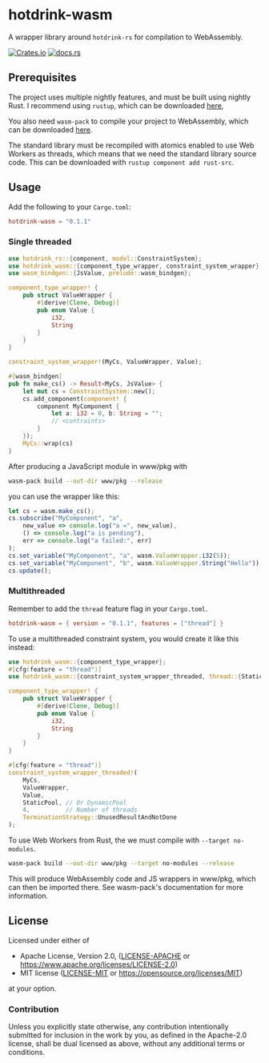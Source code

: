 # hotdrink-wasm

A wrapper library around `hotdrink-rs` for compilation to WebAssembly.

[![Crates.io][crates-badge]][crates-url]
[![docs.rs](https://docs.rs/hotdrink-wasm/badge.svg)](https://docs.rs/hotdrink-wasm)

[crates-badge]: https://img.shields.io/crates/v/hotdrink-wasm.svg
[crates-url]: https://crates.io/crates/hotdrink-wasm

## Prerequisites

The project uses multiple nightly features, and must be built using nightly Rust.
I recommend using `rustup`, which can be downloaded [here](https://rustup.rs/),

You also need `wasm-pack` to compile your project to WebAssembly, which can be downloaded [here](https://rustwasm.github.io/wasm-pack/installer/).

The standard library must be recompiled with atomics enabled to use Web Workers as threads,
which means that we need the standard library source code.
This can be downloaded with `rustup component add rust-src`.

## Usage

Add the following to your `Cargo.toml`:

```toml
hotdrink-wasm = "0.1.1"
```

### Single threaded

```rust
use hotdrink_rs::{component, model::ConstraintSystem};
use hotdrink_wasm::{component_type_wrapper, constraint_system_wrapper};
use wasm_bindgen::{JsValue, prelude::wasm_bindgen};

component_type_wrapper! {
    pub struct ValueWrapper {
        #[derive(Clone, Debug)]
        pub enum Value {
            i32,
            String
        }
    }
}

constraint_system_wrapper!(MyCs, ValueWrapper, Value);

#[wasm_bindgen]
pub fn make_cs() -> Result<MyCs, JsValue> {
    let mut cs = ConstraintSystem::new();
    cs.add_component(component! {
        component MyComponent {
            let a: i32 = 0, b: String = "";
            // <contraints>
        }
    });
    MyCs::wrap(cs)
}
```

After producing a JavaScript module in www/pkg with
```bash
wasm-pack build --out-dir www/pkg --release
```
you can use the wrapper like this:

```javascript
let cs = wasm.make_cs();
cs.subscribe("MyComponent", "a",
    new_value => console.log("a =", new_value),
    () => console.log("a is pending"),
    err => console.log("a failed:", err)
);
cs.set_variable("MyComponent", "a", wasm.ValueWrapper.i32(5));
cs.set_variable("MyComponent", "b", wasm.ValueWrapper.String("Hello"));
cs.update();
```

### Multithreaded

Remember to add the `thread` feature flag in your `Cargo.toml`.

```toml
hotdrink-wasm = { version = "0.1.1", features = ["thread"] }
```

To use a multithreaded constraint system, you would create it like this instead:

```rust
use hotdrink_wasm::{component_type_wrapper};
#[cfg(feature = "thread")]
use hotdrink_wasm::{constraint_system_wrapper_threaded, thread::{StaticPool, TerminationStrategy}};

component_type_wrapper! {
    pub struct ValueWrapper {
        #[derive(Clone, Debug)]
        pub enum Value {
            i32,
            String
        }
    }
}

#[cfg(feature = "thread")]
constraint_system_wrapper_threaded!(
    MyCs,
    ValueWrapper,
    Value,
    StaticPool, // Or DynamicPool
    4,          // Number of threads
    TerminationStrategy::UnusedResultAndNotDone
);
```

To use Web Workers from Rust, the we must compile with `--target no-modules`.

```bash
wasm-pack build --out-dir www/pkg --target no-modules --release
```

This will produce WebAssembly code and JS wrappers in www/pkg, which can then be imported there.
See wasm-pack's documentation for more information.

## License

Licensed under either of

* Apache License, Version 2.0, ([LICENSE-APACHE](LICENSE-APACHE) or https://www.apache.org/licenses/LICENSE-2.0)
* MIT license ([LICENSE-MIT](LICENSE-MIT) or https://opensource.org/licenses/MIT)

at your option.

### Contribution

Unless you explicitly state otherwise, any contribution intentionally
submitted for inclusion in the work by you, as defined in the Apache-2.0
license, shall be dual licensed as above, without any additional terms or
conditions.
